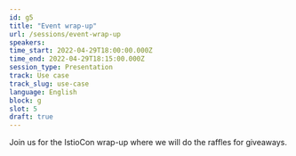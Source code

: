 ```yaml
---
id: g5
title: "Event wrap-up"
url: /sessions/event-wrap-up
speakers:
time_start: 2022-04-29T18:00:00.000Z
time_end: 2022-04-29T18:15:00.000Z
session_type: Presentation
track: Use case
track_slug: use-case
language: English
block: g
slot: 5
draft: true
---
```


Join us for the IstioCon wrap-up where we will do the raffles for giveaways.
